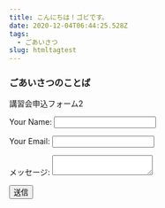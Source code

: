 ```yaml
---
title: こんにちは！ゴビです。
date: 2020-12-04T06:44:25.528Z
tags:
  - ごあいさつ
slug: htmltagtest
---
```

### ごあいさつのことば

講習会申込フォーム2
<form name="kosyukai_2" method="POST" netlify-honeypot="bot-field" data-netlify="true">
<input type="hidden" name="form-name" value="kosyukai_2" />
<p>Your Name: <input type="text" name="name" /></p>
<p>Your Email: <input type="email" name="email" /></p>
<p>メッセージ: <textarea name="message"></textarea>
</p>
<p><button type="submit">送信</button></p>
</form>
